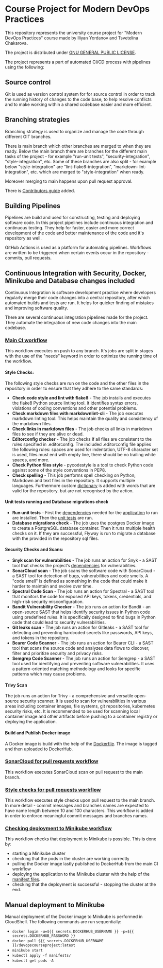 # Course Project for Modern DevOps Practices
This repository represents the university course project for "Modern DevOps Practices" course made by Iliyan Yordanov and Tsvetelina Chakarova.

The project is distributed under [GNU GENERAL PUBLIC LICENSE](https://github.com/Iliyan31/DevOps-Course-Project/blob/documentation/LICENSE).

The project represents a part of automated CI/CD process with pipelines using the following:


## Source control
Git is used as version control system for for source control in order to track the running history of changes to the code base, to help resolve conflicts and to make working within a shared codebase easier and more efficient.


## Branching strategies
Branching strategy is used to organize and manage the code through different GIT branches.

There is main branch which other branches are merged to when they are ready. Below the main branch there are branches for the different main tasks of the project - for example "run-unit tests", "security-integration", "style-integration", etc. Some of these  branches are also split - for example below "style-integration" are "lint-flake8-integration", "markdown-lint-integration", etc. which are merged to "style-integration" when ready.

Moreover merging to main happens upon pull request approval.

There is [Contributors guide](https://github.com/Iliyan31/DevOps-Course-Project/blob/main/CONTRIBUTING.md) added.


## Building Pipelines
Pipelines are build and used for constructing, testing and deploying software code. In this project pipelines include continuous integration and continuous testing. They help for faster, easier and more correct development of the code and better maintenance of the code and it's repository as well.

GitHub Actions is used as a platform for automating pipelines. Workflows are written to be triggered when certain events occur in the repository - commits, pull requests.


## Continuous Integration with Security, Docker, Minikube and Database changes included
Continuous Integration is software development practice where developers regularly merge their code changes into a central repository, after which automated builds and tests are run.
It helps for quicker finding of mistakes and improving software quality.

There are several continuous integration pipelines made for the project. They automate the integration of new code changes into the main codebase.

### **[Main CI workflow](https://github.com/Iliyan31/DevOps-Course-Project/blob/main/.github/workflows/main-ci.yml)**
This workflow executes on push to any branch. It's jobs are split in stages with the use of the "needs" keyword in order to optimize the running time of the workflow.

#### Style Checks:
The following style checks are run on the code and the other files in the repository in order to ensure that they adhere to the same standards:
- **Check code style and lint with flake8** - The job  installs and executes the flake8 Python source linting tool. It identifies syntax errors, violations of coding conventions and other potential problems.
- **Check markdown files with markdownlint-cli** - The job executes markdown linting tool. This helps maintain the quality and consistency of the markdown files.
- **Check links in markdown files** - The job checks all links in markdown files to see if they are alive or dead.
- **Editorconfig checker** - The job checks if all files are consistent to the rules specified in .editorconfig. The included .editorconfig file applies the following rules: spaces are used for indentation, UTF-8 character set is used, files must end with empty line, there should be no trailing white spaces, and more.
- **Check Python files style** - pycodestyle is a tool to check Python code against some of the style conventions in PEP8.
- **Check spelling** - This job performs spell checking on Python, Markdown and text files in the repository. It supports multiple languages. Furthermore custom [dictionary](https://github.com/Iliyan31/DevOps-Course-Project/blob/main/.spellcheck.yml) is added with words that are valid for the repository. but are not recognised by the action.

#### Unit tests running and Database migrations check
- **Run unit tests** - First the [dependencies](https://github.com/Iliyan31/DevOps-Course-Project/blob/main/src/requirements.txt) needed for the [application](https://github.com/Iliyan31/DevOps-Course-Project/blob/main/src/app.py) to run are installed. Then the [unit tests](https://github.com/Iliyan31/DevOps-Course-Project/blob/main/src/app_test.py) are run.
- **Database migrations check** - The job uses the postgres Docker image to create a PostgreSQL database container. Then it runs multiple health checks on it. If they are successful, Flyway is run to migrate a database with the provided in the repository sql files.

#### Security Checks and Scans:
- **Snyk scan for vulnerabilities** - The job runs an action for Snyk - a SAST tool that checks the project’s [dependencies](https://github.com/Iliyan31/DevOps-Course-Project/blob/main/src/requirements.txt) for vulnerabilities.
- **SonarCloud scan** - The job scans the software code with SonarCloud - a SAST tool for detection of bugs, vulnerabilities and code smells. A "code smell" is defined as something in the code that could make it harder to maintain and evolve over time.
- **Spectral Code Scan** - The job runs an action for Spectral - a SAST tool that monitors the code for exposed API keys, tokens, credentials, and high-risk security misconfiguration.
- **Bandit Vulnerability Checker** - The job runs an action for Bandit - an open-source SAST that helps identify security issues in Python code using predefined rules. It is specifically designed to find bugs in Python code that could lead to security vulnerabilities.
- **Git leaks scan** -  The job runs an action for Gitleaks - a SAST tool for detecting and preventing hardcoded secrets like passwords, API keys, and tokens in the repository.
- **Bearer Code Scanner** - The job runs an action for Bearer CLI - a SAST tool that scans the source code and analyzes data flows to discover, filter and prioritize security and privacy risks.
- **Semgrep Code Scanner** - The job runs an action for Semgrep - a SAST tool used for identifying and preventing software vulnerabilities. It uses a pattern-oriented matching methodology and looks for specific patterns which may cause problems.

#### Trivy Scan
The job runs an action for Trivy - a comprehensive and versatile open-source security scanner. It is used to scan for vulnerabilities in various areas including container images, file systems, git repositories, kubernetes security risks, etc.
It is recommended to be used for scanning local container image and other artifacts before pushing to a container registry or deploying the application.

#### Build and Publish Docker image
A Docker image is build with the help of the [Dockerfile](https://github.com/Iliyan31/DevOps-Course-Project/blob/main/src/Dockerfile). The image is tagged and then uploaded to DockerHub.

### **[SonarCloud for pull requests workflow](https://github.com/Iliyan31/DevOps-Course-Project/blob/main/.github/workflows/merge-request.yml)**
This workflow executes SonarCloud scan on pull request to the main branch.

### **[Style checks for pull requests workflow](https://github.com/Iliyan31/DevOps-Course-Project/blob/main/.github/workflows/pull-request-style-check.yml)**
This workflow executes style checks upon pull request to the main branch. In more detail - commit messages and branches names are expected to have name length between 10 and 100 characters. This workflow is added in order to enforce meaningful commit messages and branches names.

### **[Checking deployment to Minikube workflow](https://github.com/Iliyan31/DevOps-Course-Project/blob/main/.github/workflows/deployment-to-minikube.yml)**
This workflow checks that deployment to Minikube is possible. This is done by:
- starting a Minikube cluster
- checking that the pods in the cluster are working correctly
- pulling the Docker image lastly published to DockerHub from the main CI workflow
- deploying the application to the Minikube cluster with the help of the [manifest files](https://github.com/Iliyan31/DevOps-Course-Project/tree/main/manifests).
- checking that the deployment is successful - stopping the cluster at the end.


## Manual deployment to Minikube
Manual deployment of the Docker image to Minikube is performed in CloudShell.
The following commands are run sequentially:
* `docker login -u=${{ secrets.DOCKERHUB_USERNAME }} -p=${{ secrets.DOCKERHUB_PASSWORD }}`
* `docker pull ${{ secrets.DOCKERHUB_USERNAME }}/devopscourseproject:latest`
* `minikube start`
* `kubectl apply -f manifests/`
* `kubectl get pods -A`
